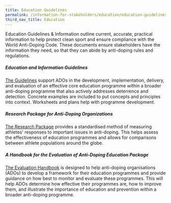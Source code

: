 ```yaml
---
title: Education Guidelines
permalink: /information-for-stakeholders/education/education-guidelines
third_nav_title: Education
---
```

Education Guidelines & Information outline current, accurate, practical information to help protect clean sport and ensure compliance with the World Anti-Doping Code. These documents ensure stakeholders have the information they need, so that they can abide by anti-doping rules and regulations.

##### Education and Information Guidelines
[The Guidelines](/information-for-stakeholders/2021-ise.pdf) support ADOs in the development, implementation, delivery, and evaluation of an effective core education programme within a broader anti-doping programme that also actively addresses deterrence and detection. Concrete examples are included to put concepts and principles into context. Worksheets and plans help with programme development.

##### Research Package for Anti-Doping Organizations
[The Research Package](https://www.wada-ama.org/sites/default/files/resources/files/wada_social_science_research_package_ado.pdf) provides a standardised method of measuring athletes' responses to important issues in anti-doping. This helps assess the effectiveness of education programmes and allows for comparisons between athlete populations around the globe.

##### A Handbook for the Evaluation of Anti-Doping Education Package
[The Evaluation Handbook](https://www.wada-ama.org/sites/default/files/resources/files/houlihan_final_report.pdf) is designed to help anti-doping organisations (ADOs) to develop a framework for their education programmes and provide guidance on how best to monitor and evaluate these programmes. This will help ADOs determine how effective their programmes are, how to improve them, and illustrate the importance of education and prevention within a broader anti-doping programme.
